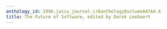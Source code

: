 ```yaml
---
anthology_id: 1996.jasis_journal-ir0anthology0volumeA47A4.6
title: The Future of Software, edited by Derek Leebaert
---
```

